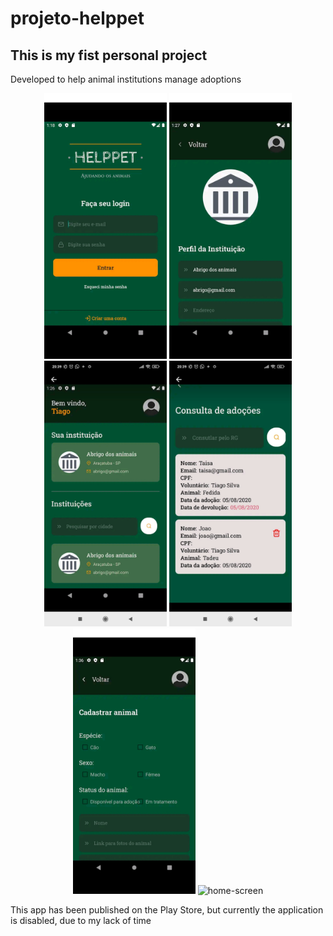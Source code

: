 # projeto-helppet

## This is my fist personal project

Developed to help animal institutions manage adoptions


<div align="center" >
  <img src="./mobile/src/assets/screens/login.jpg" class="mr-2" alt="login-screen" height="425">
  <img src="./mobile/src/assets/screens/institution.jpg" alt="institution-screen" height="425">
</div>
 <div align="center" >   

  <img src="./mobile/src/assets/screens/home.jpg" alt="home-screen" height="425">
  <img src="./mobile/src/assets/screens/adoptions.jpg" alt="adoptions-screen" height="425">
</div>
<div align="center" >
  <img src="./mobile/src/assets/screens/animal.jpg" alt="home-screen" height="425">
  <img src="./mobile/src/assets/screens/animal-profile.jpg" alt="home-screen" height="425">
</div>



This app has been published on the Play Store, but currently the application is disabled, due to my lack of time


